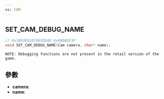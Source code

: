 ```yaml
---
ns: CAM
---
```

## SET_CAM_DEBUG_NAME

```c
// 0x1B93E0107865DD40 0x9B00DF3F
void SET_CAM_DEBUG_NAME(Cam camera, char* name);
```

```
NOTE: Debugging functions are not present in the retail version of the game.  
```

## 參數
* **camera**: 
* **name**: 

